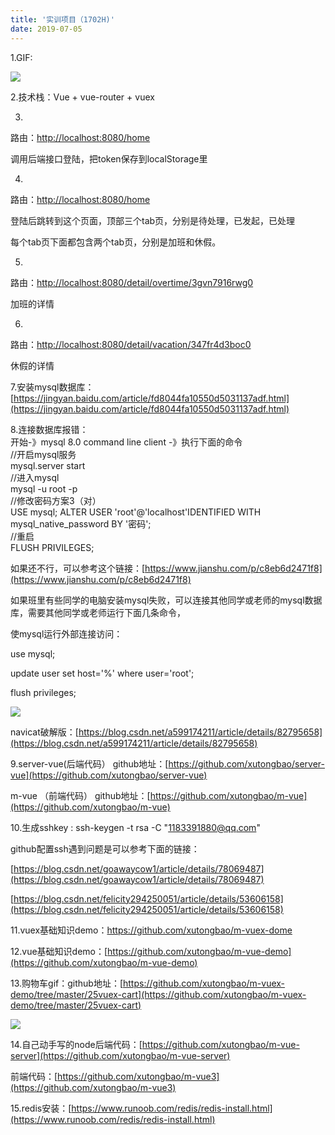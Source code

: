 ```yaml
---
title: '实训项目（1702H)'
date: 2019-07-05
---   
```

1.GIF:

![](https://img-blog.csdnimg.cn/20190705143932322.gif)

2.技术栈：Vue + vue-router + vuex

3.

路由：[http://localhost:8080/home](http://localhost:8080/home)

调用后端接口登陆，把token保存到localStorage里

4.

路由：[http://localhost:8080/home](http://localhost:8080/home)

登陆后跳转到这个页面，顶部三个tab页，分别是待处理，已发起，已处理

每个tab页下面都包含两个tab页，分别是加班和休假。

5.

路由：[http://localhost:8080/detail/overtime/3gvn7916rwg0](http://localhost:8080/detail/overtime/3gvn7916rwg0)

加班的详情

6.

路由：[http://localhost:8080/detail/vacation/347fr4d3boc0](http://localhost:8080/detail/vacation/347fr4d3boc0)

休假的详情

7.安装mysql数据库：[https://jingyan.baidu.com/article/fd8044fa10550d5031137adf.html](https://jingyan.baidu.com/article/fd8044fa10550d5031137adf.html)

8.连接数据库报错：  
开始-》mysql 8.0 command line client -》执行下面的命令  
//开启mysql服务  
mysql.server start  
//进入mysql  
mysql -u root -p  
//修改密码方案3（对）  
USE mysql; ALTER USER 'root'@'localhost'IDENTIFIED WITH mysql\_native\_password BY '密码';  
//重启  
FLUSH PRIVILEGES;

如果还不行，可以参考这个链接：[https://www.jianshu.com/p/c8eb6d2471f8](https://www.jianshu.com/p/c8eb6d2471f8)

如果班里有些同学的电脑安装mysql失败，可以连接其他同学或老师的mysql数据库，需要其他同学或老师运行下面几条命令，

使mysql运行外部连接访问：

use mysql;

update user set host='%' where user='root';

flush privileges;

![](https://img-blog.csdnimg.cn/20190711131247111.png?x-oss-processimage/watermark,type_ZmFuZ3poZW5naGVpdGk,shadow_10,text_aHR0cHM6Ly9ibG9nLmNzZG4ubmV0L3h1dG9uZ2Jhbw,size_16,color_FFFFFF,t_70)

navicat破解版：[https://blog.csdn.net/a599174211/article/details/82795658](https://blog.csdn.net/a599174211/article/details/82795658)

9.server-vue(后端代码） github地址：[https://github.com/xutongbao/server-vue](https://github.com/xutongbao/server-vue)

m-vue （前端代码） github地址：[https://github.com/xutongbao/m-vue](https://github.com/xutongbao/m-vue)

10.生成sshkey : ssh-keygen -t rsa -C "1183391880@qq.com"

github配置ssh遇到问题是可以参考下面的链接：

[https://blog.csdn.net/goawaycow1/article/details/78069487](https://blog.csdn.net/goawaycow1/article/details/78069487)

[https://blog.csdn.net/felicity294250051/article/details/53606158](https://blog.csdn.net/felicity294250051/article/details/53606158)

11.vuex基础知识demo：https://github.com/xutongbao/m-vuex-dome

12.vue基础知识demo：[https://github.com/xutongbao/m-vue-demo](https://github.com/xutongbao/m-vue-demo)

13.购物车gif：github地址：[https://github.com/xutongbao/m-vuex-demo/tree/master/25vuex-cart](https://github.com/xutongbao/m-vuex-demo/tree/master/25vuex-cart)

![](https://img-blog.csdnimg.cn/20190708172534353.gif)

14.自己动手写的node后端代码：[https://github.com/xutongbao/m-vue-server](https://github.com/xutongbao/m-vue-server)

前端代码：[https://github.com/xutongbao/m-vue3](https://github.com/xutongbao/m-vue3)

15.redis安装：[https://www.runoob.com/redis/redis-install.html](https://www.runoob.com/redis/redis-install.html)